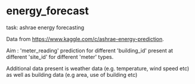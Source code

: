 # energy_forecast
task: ashrae energy forecasting

Data from https://www.kaggle.com/c/ashrae-energy-prediction. 

Aim : 'meter_reading' prediction for different 'building_id' present at different 'site_id' for different 'meter' types. 

Additional data present is weather data (e.g. temperature, wind speed etc)  as well as building data (e.g area, use of building etc)




